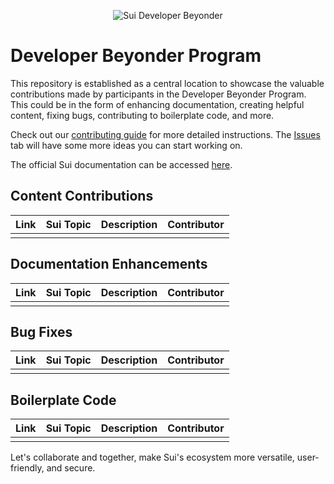 <p align="center">
  <img src="https://pbs.twimg.com/card_img/1695138100568096769/aqDfM5aQ?format=jpg&name=medium" alt="Sui Developer Beyonder"/>
</p>

# Developer Beyonder Program 

This repository is established as a central location to showcase the valuable contributions made by participants in the Developer Beyonder Program. This could be in the form of enhancing documentation, creating helpful content, fixing bugs, contributing to boilerplate code, and more.

Check out our [contributing guide](https://github.com/catmcgee/sui-developer-catalysts/blob/main/CONTRIBUTING.md) for more detailed instructions. The [Issues](https://github.com/catmcgee/sui-developer-catalysts/blob/main/Issues) tab will have some more ideas you can start working on.

The official Sui documentation can be accessed [here](https://docs.sui.xyz/).

## Content Contributions

| Link | Sui Topic | Description | Contributor |
| ---- | ------ | ----------- | ---- |
|      |        |             |      |

## Documentation Enhancements

| Link | Sui Topic | Description | Contributor |
| ---- | ------ | ----------- | ---- |
|      |        |             |      |

## Bug Fixes

| Link | Sui Topic | Description | Contributor |
| ---- | ------ | ----------- | ---- |
|      |        |             |      |

## Boilerplate Code

| Link | Sui Topic | Description | Contributor |
| ---- | ------ | ----------- | ---- |
|      |        |             |      |

Let's collaborate and together, make Sui's ecosystem more versatile, user-friendly, and secure.
